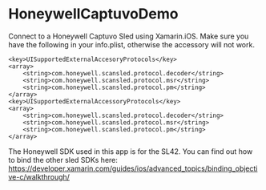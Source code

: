 # HoneywellCaptuvoDemo

Connect to a Honeywell Captuvo Sled using Xamarin.iOS.  Make sure you have the following in your info.plist, otherwise the accessory will not work.

	<key>UISupportedExternalAccesoryProtocols</key>
	<array>
		<string>com.honeywell.scansled.protocol.decoder</string>
		<string>com.honeywell.scansled.protocol.msr</string>
		<string>com.honeywell.scansled.protocol.pm</string>
	</array>
	<key>UISupportedExternalAccessoryProtocols</key>
	<array>
		<string>com.honeywell.scansled.protocol.decoder</string>
		<string>com.honeywell.scansled.protocol.msr</string>
		<string>com.honeywell.scansled.protocol.pm</string>
	</array>
  
The Honeywell SDK used in this app is for the SL42.  You can find out how to bind the other sled SDKs here:  https://developer.xamarin.com/guides/ios/advanced_topics/binding_objective-c/walkthrough/
